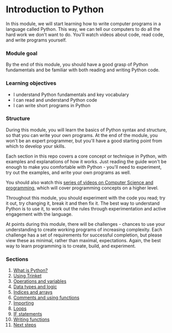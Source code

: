 # Introduction to Python

In this module, we will start learning how to write computer programs in a language called Python. This way, we can tell our computers to do all the hard work we don't want to do. You'll watch videos about code, read code, and write programs yourself.

### Module goal

By the end of this module, you should have a good grasp of Python fundamentals and be familiar with both reading and writing Python code.

### Learning objectives

- I understand Python fundamentals and key vocabulary
- I can read and understand Python code
- I can write short programs in Python

### Structure

During this module, you will learn the basics of Python syntax and structure, so that you can write your own programs. At the end of the module, you won't be an expert programmer, but you'll have a good starting point from which to develop your skills.

Each section in this repo covers a core concept or technique in Python, with examples and explanations of how it works. Just reading the guide won't be enough to make you comfortable with Python - you'll need to experiment, try out the examples, and write your own programs as well.

You should also watch this [series of videos on Computer Science and programming](https://ocw.mit.edu/courses/electrical-engineering-and-computer-science/6-0001-introduction-to-computer-science-and-programming-in-python-fall-2016/lecture-videos/index.htm), which will cover programming concepts on a higher level.

Throughout this module, you should experiment with the code you read; try it out, try changing it, break it and then fix it. The best way to understand Python is to use it, to work out the rules through experimentation and active engagement with the language.

At points during this module, there will be challenges - chances to use your understanding to create working programs of increasing complexity. Each challenge has a set of requirements for successful completion, but please view these as minimal, rather than maximal, expectations. Again, the best way to learn programming is to create, build, and experiment.

### Sections

1. [What is Python?](1_preparing_to_program.md)
2. [Using Trinket](2_using_trinket.md)
3. [Operations and variables](3_operators_and_variables.md)
4. [Data types and logic](4_data_types_and_logic.md)
5. [Indices and arrays](5_indices_and_lists.md)
6. [Comments and using functions](6_comments_and_using_functions.md)
7. [Importing](7_importing.md)
8. [Loops](8_loops.md)
9. [IF statements](9_if_statements.md)
10. [Writing functions](10_writing_functions.md)
11. [Next steps](11_next_steps.md)
